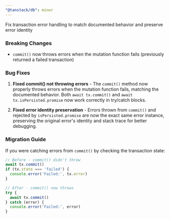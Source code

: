 ```yaml
---
"@tanstack/db": minor
---
```


Fix transaction error handling to match documented behavior and preserve error identity

### Breaking Changes
- `commit()` now throws errors when the mutation function fails (previously returned a failed transaction)

### Bug Fixes

1. **Fixed commit() not throwing errors** - The `commit()` method now properly throws errors when the mutation function fails, matching the documented behavior. Both `await tx.commit()` and `await tx.isPersisted.promise` now work correctly in try/catch blocks.

2. **Fixed error identity preservation** - Errors thrown from `commit()` and rejected by `isPersisted.promise` are now the exact same error instance, preserving the original error's identity and stack trace for better debugging.

### Migration Guide

If you were catching errors from `commit()` by checking the transaction state:
```js
// Before - commit() didn't throw
await tx.commit()
if (tx.state === 'failed') {
  console.error('Failed:', tx.error)
}

// After - commit() now throws
try {
  await tx.commit()
} catch (error) {
  console.error('Failed:', error)
}
```
